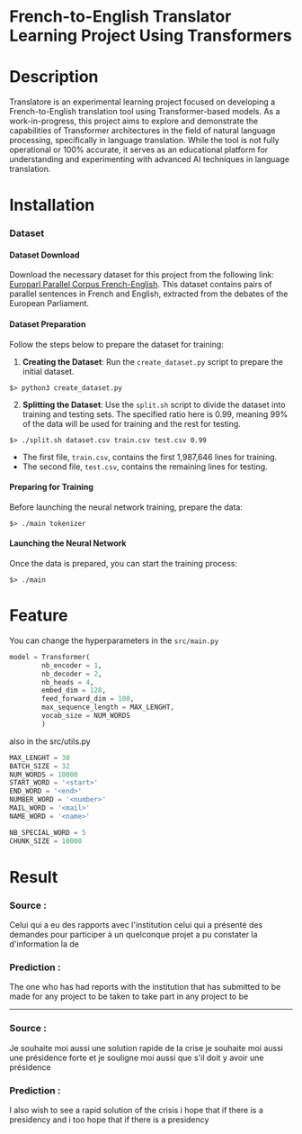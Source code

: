 # French-to-English Translator Learning Project Using Transformers 
# Description
Translatore is an experimental learning project focused on developing a
French-to-English translation tool using Transformer-based models. 
As a work-in-progress, this project aims to explore and demonstrate the 
capabilities of Transformer architectures in the field of natural language 
processing, specifically in language translation.
While the tool is not fully operational or 100% accurate, it serves as an 
educational platform for understanding and experimenting with advanced 
AI techniques in language translation. 

# Installation

### Dataset

#### Dataset Download
Download the necessary dataset for this project from the following link: 
[Europarl Parallel Corpus French-English](https://www.statmt.org/europarl/v7/fr-en.tgz). 
This dataset contains pairs of parallel sentences in French and English, 
extracted from the debates of the European Parliament.

#### Dataset Preparation
Follow the steps below to prepare the dataset for training:

1. **Creating the Dataset**: Run the `create_dataset.py` script to prepare the initial dataset.

`$> python3 create_dataset.py`

2. **Splitting the Dataset**: Use the `split.sh` script to divide the dataset 
into training and testing sets. The specified ratio here is 0.99, 
meaning 99% of the data will be used for training and the rest for testing.

`$> ./split.sh dataset.csv train.csv test.csv 0.99`

- The first file, `train.csv`, contains the first 1,987,646 lines for training.
- The second file, `test.csv`, contains the remaining lines for testing.

#### Preparing for Training
Before launching the neural network training, prepare the data:

`$> ./main tokenizer`

#### Launching the Neural Network
Once the data is prepared, you can start the training process:

`$> ./main`

# Feature
You can change the hyperparameters in the `src/main.py`
``` py 
model = Transformer(
        nb_encoder = 1,
        nb_decoder = 2,
        nb_heads = 4,
        embed_dim = 128,
        feed_forward_dim = 100,
        max_sequence_length = MAX_LENGHT,
        vocab_size = NUM_WORDS
        )
```
also in the src/utils.py
```py
MAX_LENGHT = 30                                                                                         
BATCH_SIZE = 32                                                                 
NUM_WORDS = 10000                                                               
START_WORD = '<start>'                                                          
END_WORD = '<end>'                                                              
NUMBER_WORD = '<number>'                                                        
MAIL_WORD = '<mail>'                                                            
NAME_WORD = '<name>'                                                            

NB_SPECIAL_WORD = 5                                                             
CHUNK_SIZE = 10000
```


# Result

### Source : 
Celui qui a eu des rapports avec l'institution celui qui a présenté des demandes pour participer à un quelconque projet a pu constater la <oov> d'information la <oov> de 
### Prediction :
The one who has had reports with the institution that has submitted to be made for any project to be taken to take part in any project to be 

--------------------------------------------------------------------------------

### Source :
Je souhaite moi aussi une solution rapide de la crise je souhaite moi aussi une présidence forte et je souligne moi aussi que s'il doit y avoir une présidence 
### Prediction :
I also wish to see a rapid solution of the crisis i hope that if there is a presidency and i too hope that if there is a presidency




